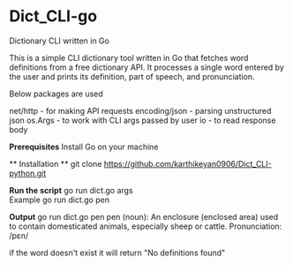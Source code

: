 # Dict_CLI-go
Dictionary CLI written in Go

This is a simple CLI dictionary tool written in Go that fetches word definitions from a free dictionary API. It processes a single word entered by the user and prints its definition, part of speech, and pronunciation.

Below packages are used 

net/http - for making API requests
encoding/json - parsing unstructured json 
os.Args - to work with CLI args passed by user
io - to read response body

**Prerequisites**
 Install Go on your machine

** Installation **
  git clone https://github.com/karthikeyan0906/Dict_CLI-python.git 

**Run the script**
    go run dict.go args     
Example 
    go run dict.go pen
    
**Output**
     go run dict.go pen
    pen (noun): An enclosure (enclosed area) used to contain domesticated animals, especially sheep or cattle.
    Pronunciation: /pɛn/
    
if the word doesn't exist it will return "No definitions found"
